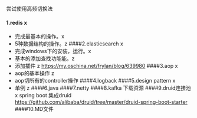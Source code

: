 尝试使用高频切换法
#### 1.redis x
* 完成最基本的操作。x
* 5种数据结构的操作。z
####2.elasticsearch x
* 完成windows下的安装，运行。x
* 基本的添加查找功能能。z
* 添加插件 z
https://my.oschina.net/frylan/blog/639980
####3.aop x
* aop的基本操作 z
* aop切所有的controller操作
####4.logback
####5.design pattern x
* 单例 z
####6.java
####7.netty
####8.kafka
    下载资源
####9.druid连接池 x
spring boot 集成druid
https://github.com/alibaba/druid/tree/master/druid-spring-boot-starter
####10.MD文件

```java

```